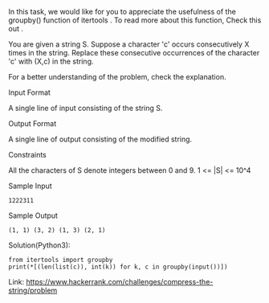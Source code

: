 In this task, we would like for you to appreciate the usefulness of the groupby() function of itertools . To read more about this function, Check this out .

You are given a string S. Suppose a character 'c' occurs consecutively X times in the string. Replace these consecutive occurrences of the character 'c' with (X,c) in the string.

For a better understanding of the problem, check the explanation.

Input Format

A single line of input consisting of the string S.

Output Format

A single line of output consisting of the modified string.

Constraints

All the characters of S denote integers between 0 and 9.
1 <= |S| <= 10^4

Sample Input
```
1222311
```
Sample Output
```
(1, 1) (3, 2) (1, 3) (2, 1)
```

Solution(Python3):
```
from itertools import groupby
print(*[(len(list(c)), int(k)) for k, c in groupby(input())])

```
Link: https://www.hackerrank.com/challenges/compress-the-string/problem
